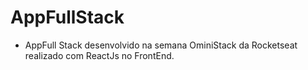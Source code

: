 # AppFullStack
* AppFull Stack desenvolvido na semana OminiStack da Rocketseat realizado com ReactJs no FrontEnd.
